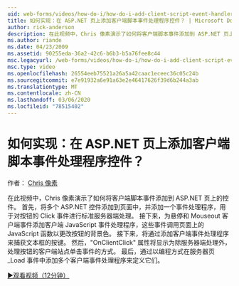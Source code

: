 ```yaml
---
uid: web-forms/videos/how-do-i/how-do-i-add-client-script-event-handlers-controls-on-an-aspnet-page
title: 如何实现：在 ASP.NET 页上添加客户端脚本事件处理程序控件？ | Microsoft Docs
author: rick-anderson
description: 在此视频中，Chris 像素演示了如何将客户端脚本事件添加到 ASP.NET 页上的控件。 首先，将多个 ASP.NET 控件添加到页面，并将一个电子 。
ms.author: riande
ms.date: 04/23/2009
ms.assetid: 90255eda-36a2-42c6-b6b3-b5a76fee8c44
msc.legacyurl: /web-forms/videos/how-do-i/how-do-i-add-client-script-event-handlers-controls-on-an-aspnet-page
msc.type: video
ms.openlocfilehash: 26554eeb75521a26a5a42caac1eceec36c05c24b
ms.sourcegitcommit: e7e91932a6e91a63e2e46417626f39d6b244a3ab
ms.translationtype: MT
ms.contentlocale: zh-CN
ms.lasthandoff: 03/06/2020
ms.locfileid: "78515402"
---
```

# <a name="how-do-i-add-client-script-event-handlers-controls-on-an-aspnet-page"></a>如何实现：在 ASP.NET 页上添加客户端脚本事件处理程序控件？

作者： [Chris 像素](https://twitter.com/chrispels)

在此视频中，Chris 像素演示了如何将客户端脚本事件添加到 ASP.NET 页上的控件。 首先，将多个 ASP.NET 控件添加到页面中，并添加一个事件处理程序，用于对按钮的 Click 事件进行标准服务器端处理。 接下来，为悬停和 Mouseout 客户端事件添加客户端 JavaScript 事件处理程序，这些事件调用页面上的 JavaScript 函数以更改按钮的背景色。 接下来，将通过添加客户端事件处理程序来捕获文本框的按键。 然后，"OnClientClick" 属性将显示为除服务器端处理外，处理按钮的客户端站点单击事件的方式。 最后，通过以编程方式在服务器页\_Load 事件中添加多个客户端事件处理程序来定义它们。

[&#9654;观看视频（12分钟）](https://channel9.msdn.com/Blogs/ASP-NET-Site-Videos/how-do-i-add-client-script-event-handlers-controls-on-an-aspnet-page)
